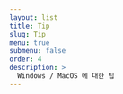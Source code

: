 ```yaml
---
layout: list
title: Tip
slug: Tip
menu: true
submenu: false
order: 4
description: >
  Windows / MacOS 에 대한 팁
---
```

